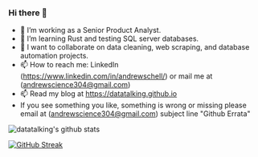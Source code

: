 ### Hi there 👋

- 🔭 I’m working as a Senior Product Analyst.
- 🌱 I’m learning Rust and testing SQL server databases.
- 👯 I want to collaborate on data cleaning, web scraping, and database automation projects.
- 📫 How to reach me: LinkedIn (https://www.linkedin.com/in/andrewschell/) or mail me at (andrewscience304@gmail.com)
- 📫 Read my blog at https://datatalking.github.io
- If you see something you like, something is wrong or missing please email at (andrewscience304@gmail.com) subject line "Github Errata"

![datatalking's github stats](https://github-readme-stats.vercel.app/api?username=datatalking&show_icons=true&theme=radical&count_private=true&show_icons=true&hide_rank=True)

[![GitHub Streak](https://github-readme-streak-stats.herokuapp.com?user=datatalking&theme=radical&=true&date_format=M%20j%5B%2C%20Y%5D)](https://git.io/streak-stats)


